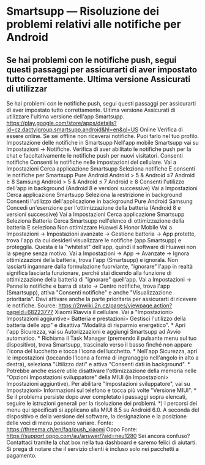 # Smartsupp — Risoluzione dei problemi relativi alle notifiche per Android
## Se hai problemi con le notifiche push, segui questi passaggi per assicurarti di aver impostato tutto correttamente. Ultima versione Assicurati di utilizzar
Se hai problemi con le notifiche push, segui questi passaggi per assicurarti di aver impostato tutto correttamente.
Ultima versione
Assicurati di utilizzare l'ultima versione dell'app Smartsupp.
https://play.google.com/store/apps/details?id=cz.dactylgroup.smartsupp.android&hl=en&gl=US
Online
Verifica di essere online. Se sei offline non riceverai notifiche. Puoi farlo nel tuo profilo.
Impostazione delle notifiche in Smartsupp
Nell'app mobile Smartsupp vai su Impostazioni -> Notifiche. Verifica di aver abilitato le notifiche push per la chat e facoltativamente le notifiche push per nuovi visitatori.
Consenti notifiche
Consenti le notifiche nelle impostazioni del cellulare.
Vai a Impostazioni
Cerca applicazione Smartsupp
Seleziona notifiche
E consenti le notifiche per Smartsupp
Pure Android
Android > 5 & Android ≤7
Android ≥ 8
Samsung
Android > 5 & Android ≤ 7
Android ≥ 8
Consenti l'utilizzo dell'app in background (Android 8 e versioni successive)
Vai a Impostazioni
Cerca applicazione Smartsupp
Seleziona la restrizione in background
Consenti l'utilizzo dell'applicazione in background
Pure Android
Samsung
Concedi un'esenzione per l'ottimizzazione della batteria (Android 8 e versioni successive)
Vai a Impostazioni
Cerca applicazione Smartsupp
Seleziona Batteria
Cerca Smartsupp nell'elenco di ottimizzazione della batteria
E seleziona Non ottimizzare 
Huawei & Honor Mobile 
Vai a Impostazioni -> Impostazioni avanzate -> Gestione batteria -> App protette, trova l'app da cui desideri visualizzare le notifiche (app Smartsupp) e proteggila. Questa è la "whitelist" dell'app, quindi il software di Huawei non la spegne senza motivo.
Vai a Impostazioni -> App -> Avanzate -> Ignora ottimizzazioni della batteria, trova l'app (Smartsupp) e ignorala. Non lasciarti ingannare dalla formulazione fuorviante, "ignorare" l'app in realtà significa lasciarla funzionare, perché stai dicendo alla funzione di ottimizzazione della batteria di "ignorare" quell'app.
Vai a Impostazioni -> Pannello notifiche e barra di stato -> Centro notifiche, trova l'app (Smartsupp), attiva "Consenti notifiche" e anche "Visualizzazione prioritaria". Devi attivare anche la parte prioritaria per assicurarti di ricevere le notifiche.
Source: https://2nwiki.2n.cz/pages/viewpage.action?pageId=68223777
Xiaomi
Riavvia il cellulare.
Vai a "Impostazioni> Impostazioni aggiuntive> Batteria e prestazioni> Gestisci l'utilizzo della batteria delle app" e disattiva "Modalità di risparmio energetico". *
Apri l'app Sicurezza, vai su Autorizzazioni e aggiungi Smartsupp ad Avvio automatico. *
Richiama il Task Manager (premendo il pulsante menu sul tuo dispositivo), trova Smartsupp, trascinalo verso il basso finché non appare l'icona del lucchetto e tocca l'icona del lucchetto. *
Nell'app Sicurezza, apri le impostazioni (toccando l'icona a forma di ingranaggio nell'angolo in alto a destra), seleziona "Utilizzo dati" e attiva "Consenti dati in background". *
Potrebbe anche essere utile disattivare l'ottimizzazione della memoria nelle "Opzioni Impostazioni sviluppatore" della MIUI (in Impostazioni> Impostazioni aggiuntive). Per abilitare "Impostazioni sviluppatore", vai su Impostazioni> Informazioni sul telefono e tocca più volte "Versione MIUI". *
Se il problema persiste dopo aver completato i passaggi sopra elencati, seguire le istruzioni generali per la risoluzione dei problemi.
*) I percorsi dei menu qui specificati si applicano alla MIUI 8.5 su Android 6.0. A seconda del dispositivo e della versione del software, la designazione e la posizione delle voci di menu possono variare.
Fonte: https://threema.ch/en/faq/push_xiaomi
Oppo
Fonte: https://support.oppo.com/au/answer/?aid=neu1280
Sei ancora confuso? Contattaci tramite la chat box nella tua dashboard e saremo felici di aiutarti. Si prega di notare che il servizio clienti è incluso solo nei pacchetti a pagamento.

